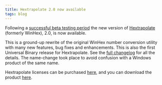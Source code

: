 ```yaml
---
title: Hextrapolate 2.0 now available
tags: blog
---
```


Following a [successful beta testing period](http://www.wincent.com/a/news/archives/2007/04/hextrapolate_20.php) the new version of [Hextrapolate](http://hextrapolate.wincent.com) (formerly WinHex), 2.0, is now available.

This is a ground-up rewrite of the original WinHex number conversion utility with many new features, bug fixes and enhancements. This is also the first Universal Binary release for Hextrapolate. See the [full changelog](http://www.wincent.com/a/products/hextrapolate/history/) for all the details. The name-change took place to avoid confusion with a Windows product of the same name.

Hextrapolate licenses can be purchased [here](https://secure.wincent.com/a/products/hextrapolate/purchase/), and you can download the product [here](http://www.wincent.com/a/products/hextrapolate/download/).
